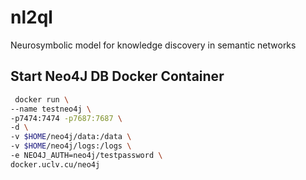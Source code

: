 # nl2ql

Neurosymbolic model for knowledge discovery in semantic networks

## Start Neo4J DB Docker Container

```bash
 docker run \
--name testneo4j \
-p7474:7474 -p7687:7687 \
-d \
-v $HOME/neo4j/data:/data \
-v $HOME/neo4j/logs:/logs \
-e NEO4J_AUTH=neo4j/testpassword \
docker.uclv.cu/neo4j
```
